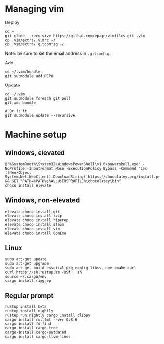 # Managing vim

Deploy
```
cd ~
git clone --recursive https://github.com/epage/vimfiles.git .vim
cp .vim/extra/.vimrc ~/
cp .vim/extra/.gitconfig ~/
```
Note: be sure to set the email address in `.gitconfig`.

Add
```
cd ~/.vim/bundle
git submodule add REPO
```

Update
```
cd ~/.vim
git submodule foreach git pull
git add bundle

# Or is it
git submodule update --recursive
```

# Machine setup

## Windows, elevated

```
@"%SystemRoot%\System32\WindowsPowerShell\v1.0\powershell.exe" -NoProfile -InputFormat None -ExecutionPolicy Bypass -Command "iex ((New-Object System.Net.WebClient).DownloadString('https://chocolatey.org/install.ps1'))" && SET "PATH=%PATH%;%ALLUSERSPROFILE%\chocolatey\bin"
choco install elevate
```

## Windows, non-elevated

```
elevate choco install git
elevate choco install 7zip
elevate choco install ripgrep
elevate choco install steam
elevate choco install vim
elevate choco install ConEmu
```

## Linux

```
sudo apt-get update
sudo apt-get upgrade
sudo apt-get build-essetial pkg-config libssl-dev cmake curl
curl https://sh.rustup.rs -sSf | sh
source ~/.cargo/env
cargo install ripgrep
```


## Regular prompt

```
rustup install beta
rustup install nightly
rustup run nightly cargo install clippy
cargo install rustfmt --ver 0.8.6
cargo install fd-find
cargo install cargo-tree
cargo-install cargo-outdated
cargo install cargo-llvm-lines
```

